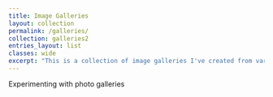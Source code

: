 ```yaml
---
title: Image Galleries
layout: collection
permalink: /galleries/
collection: galleries2
entries_layout: list
classes: wide
excerpt: "This is a collection of image galleries I've created from various trips and photo-shoots"
---
```


Experimenting with photo galleries
